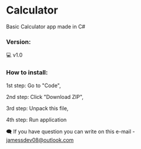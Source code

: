 # Calculator
Basic Calculator app made in C#
 
<h3>Version:</h3>
💻 v1.0

<h3>How to install:</h3>
1st step: Go to "Code",

2nd step: Click "Download ZIP",

3rd step: Unpack this file,

4th step: Run application

🗨 If you have question you can write on this e-mail - jamessdev08@outlook.com
